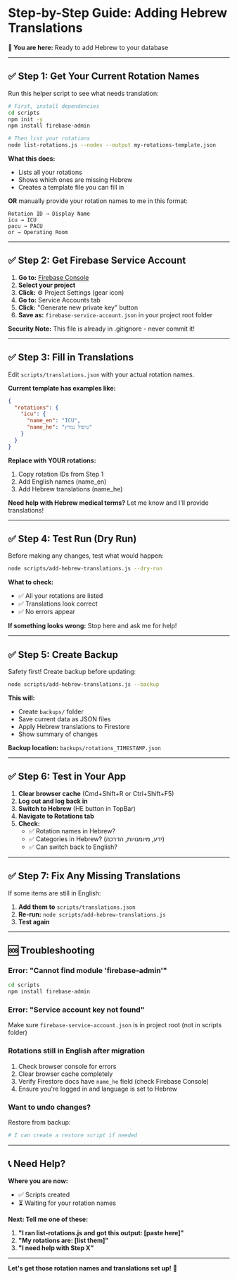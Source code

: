 # Step-by-Step Guide: Adding Hebrew Translations

**📍 You are here:** Ready to add Hebrew to your database

---

## ✅ Step 1: Get Your Current Rotation Names

Run this helper script to see what needs translation:

```bash
# First, install dependencies
cd scripts
npm init -y
npm install firebase-admin

# Then list your rotations
node list-rotations.js --nodes --output my-rotations-template.json
```

**What this does:**
- Lists all your rotations
- Shows which ones are missing Hebrew
- Creates a template file you can fill in

**OR** manually provide your rotation names to me in this format:
```
Rotation ID → Display Name
icu → ICU
pacu → PACU
or → Operating Room
```

---

## ✅ Step 2: Get Firebase Service Account

1. **Go to:** [Firebase Console](https://console.firebase.google.com/)
2. **Select your project**
3. **Click:** ⚙️ Project Settings (gear icon)
4. **Go to:** Service Accounts tab
5. **Click:** "Generate new private key" button
6. **Save as:** `firebase-service-account.json` in your project root folder

**Security Note:** This file is already in .gitignore - never commit it!

---

## ✅ Step 3: Fill in Translations

Edit `scripts/translations.json` with your actual rotation names.

**Current template has examples like:**
```json
{
  "rotations": {
    "icu": {
      "name_en": "ICU",
      "name_he": "טיפול נמרץ"
    }
  }
}
```

**Replace with YOUR rotations:**
1. Copy rotation IDs from Step 1
2. Add English names (name_en)
3. Add Hebrew translations (name_he)

**Need help with Hebrew medical terms?** Let me know and I'll provide translations!

---

## ✅ Step 4: Test Run (Dry Run)

Before making any changes, test what would happen:

```bash
node scripts/add-hebrew-translations.js --dry-run
```

**What to check:**
- ✅ All your rotations are listed
- ✅ Translations look correct
- ✅ No errors appear

**If something looks wrong:** Stop here and ask me for help!

---

## ✅ Step 5: Create Backup

Safety first! Create backup before updating:

```bash
node scripts/add-hebrew-translations.js --backup
```

**This will:**
- Create `backups/` folder
- Save current data as JSON files
- Apply Hebrew translations to Firestore
- Show summary of changes

**Backup location:** `backups/rotations_TIMESTAMP.json`

---

## ✅ Step 6: Test in Your App

1. **Clear browser cache** (Cmd+Shift+R or Ctrl+Shift+F5)
2. **Log out and log back in**
3. **Switch to Hebrew** (HE button in TopBar)
4. **Navigate to Rotations tab**
5. **Check:**
   - ✅ Rotation names in Hebrew?
   - ✅ Categories in Hebrew? (ידע, מיומנויות, הדרכה)
   - ✅ Can switch back to English?

---

## ✅ Step 7: Fix Any Missing Translations

If some items are still in English:

1. **Add them to** `scripts/translations.json`
2. **Re-run:** `node scripts/add-hebrew-translations.js`
3. **Test again**

---

## 🆘 Troubleshooting

### Error: "Cannot find module 'firebase-admin'"
```bash
cd scripts
npm install firebase-admin
```

### Error: "Service account key not found"
Make sure `firebase-service-account.json` is in project root (not in scripts folder)

### Rotations still in English after migration
1. Check browser console for errors
2. Clear browser cache completely
3. Verify Firestore docs have `name_he` field (check Firebase Console)
4. Ensure you're logged in and language is set to Hebrew

### Want to undo changes?
Restore from backup:
```bash
# I can create a restore script if needed
```

---

## 📞 Need Help?

**Where you are now:**
- ✅ Scripts created
- ⏳ Waiting for your rotation names

**Next: Tell me one of these:**

1. **"I ran list-rotations.js and got this output: [paste here]"**
2. **"My rotations are: [list them]"**
3. **"I need help with Step X"**

---

**Let's get those rotation names and translations set up!** 🎯

